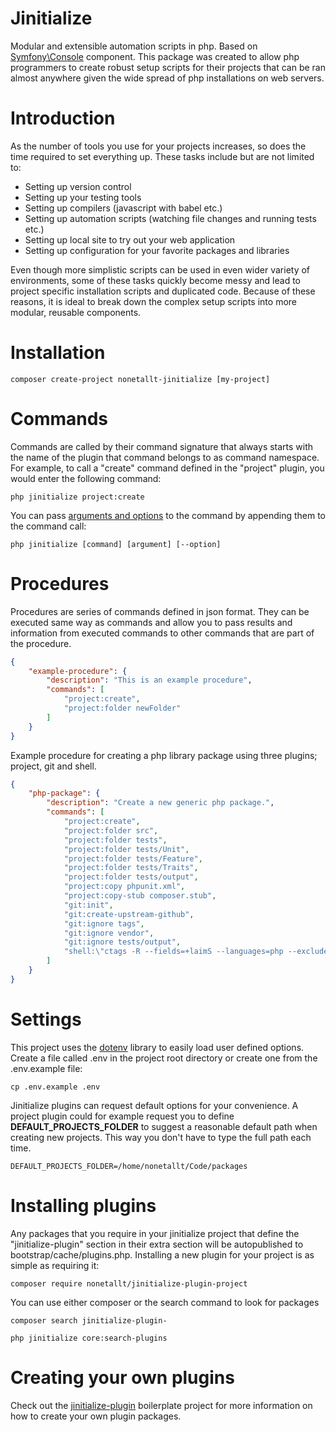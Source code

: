 # Jinitialize

Modular and extensible automation scripts in php. Based on [Symfony\Console](https://symfony.com/doc/current/components/console.html) component. This package was created to allow php programmers to create robust setup scripts for their projects that can be ran almost anywhere given the wide spread of php installations on web servers. 

# Introduction

As the number of tools you use for your projects increases, so does the time required to set everything up. These tasks include but are not limited to:
* Setting up version control
* Setting up your testing tools
* Setting up compilers (javascript with babel etc.)
* Setting up automation scripts (watching file changes and running tests etc.)
* Setting up local site to try out your web application
* Setting up configuration for your favorite packages and libraries

Even though more simplistic scripts can be used in even wider variety of environments, some of these tasks quickly become messy and lead to project specific installation scripts and duplicated code. Because of these reasons, it is ideal to break down the complex setup scripts into more modular, reusable components.

# Installation
```
composer create-project nonetallt-jinitialize [my-project]
```

# Commands

Commands are called by their command signature that always starts with the name of the plugin that command belongs to as command namespace. For example, to call a "create" command defined in the "project" plugin, you would enter the following command:
```
php jinitialize project:create
```

You can pass [arguments and options](https://symfony.com/doc/current/components/console/console_arguments.html) to the command by appending them to the command call:
```
php jinitialize [command] [argument] [--option]
```

# Procedures
Procedures are series of commands defined in json format. They can be executed same way as commands and allow you to pass results and information from executed commands to other commands that are part of the procedure.

```json
{
    "example-procedure": {
        "description": "This is an example procedure",
        "commands": [
            "project:create",
            "project:folder newFolder"
        ]
    }
}
```

Example procedure for creating a php library package using three plugins; project, git and shell.
```json
{
    "php-package": {
        "description": "Create a new generic php package.",
        "commands": [ 
            "project:create",
            "project:folder src",
            "project:folder tests",
            "project:folder tests/Unit",
            "project:folder tests/Feature",
            "project:folder tests/Traits",
            "project:folder tests/output",
            "project:copy phpunit.xml",
            "project:copy-stub composer.stub",
            "git:init",
            "git:create-upstream-github",
            "git:ignore tags",
            "git:ignore vendor",
            "git:ignore tests/output",
            "shell:\"ctags -R --fields=+laimS --languages=php --exclude=.git\""
        ]
    }
}
```

# Settings
This project uses the [dotenv](https://github.com/vlucas/phpdotenv) library to easily load user defined options. Create a file called .env in the project root directory or create one from the .env.example file:

```
cp .env.example .env
```

Jinitialize plugins can request default options for your convenience. A project plugin could for example request you to define **DEFAULT_PROJECTS_FOLDER** to suggest a reasonable default path when creating new projects. This way you don't have to type the full path each time.

```
DEFAULT_PROJECTS_FOLDER=/home/nonetallt/Code/packages
```

# Installing plugins
Any packages that you require in your jinitialize project that define the "jinitialize-plugin" section in their extra section will be autopublished to bootstrap/cache/plugins.php. Installing a new plugin for your project is as simple as requiring it:

```
composer require nonetallt/jinitialize-plugin-project
```

You can use either composer or the search command to look for packages
```
composer search jinitialize-plugin-

php jinitialize core:search-plugins
```

# Creating your own plugins
Check out the [jinitialize-plugin](https://github.com/nonetallt/jinitialize-plugin) boilerplate project  for more information on how to create your own plugin packages.
